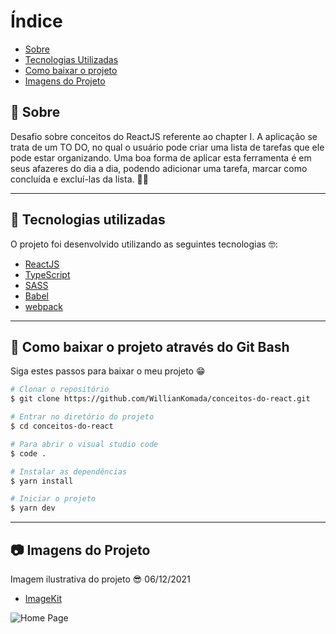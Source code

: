 # Índice

- [Sobre](#-sobre)
- [Tecnologias Utilizadas](#-tecnologias-utilizadas)
- [Como baixar o projeto](#-como-baixar-o-projeto)
- [Imagens do Projeto](#-imagens-do-projeto)

## 📝 Sobre

<p>
  Desafio sobre conceitos do ReactJS referente ao chapter I. A aplicação se trata de um TO DO, no qual o usuário pode criar uma lista de tarefas que ele pode estar organizando. Uma boa forma de aplicar esta ferramenta é em seus afazeres do dia a dia, podendo adicionar uma tarefa, marcar como concluída e excluí-las da lista. 📃🤙
</p>

---

## 🚀 Tecnologias utilizadas

<p>O projeto foi desenvolvido utilizando as seguintes tecnologias 🤓:</p>

- [ReactJS](https://reactjs.org)
- [TypeScript](https://www.typescriptlang.org/)
- [SASS](https://sass-lang.com/)
- [Babel](https://babeljs.io/)
- [webpack](https://webpack.js.org/)

---

## 📁 Como baixar o projeto através do Git Bash

<p>Siga estes passos para baixar o meu projeto 😁</p>

```bash
# Clonar o repositório
$ git clone https://github.com/WillianKomada/conceitos-do-react.git

# Entrar no diretório do projeto
$ cd conceitos-do-react

# Para abrir o visual studio code
$ code .

# Instalar as dependências
$ yarn install

# Iniciar o projeto
$ yarn dev
```

---

## 📷 Imagens do Projeto

<p>Imagem ilustrativa do projeto 😎 06/12/2021</p>

- [ImageKit](https://imagekit.io/)

<img src="https://ik.imagekit.io/cucgno2zqys/3_xXr3aHBih.PNG?updatedAt=1638834199140" alt="Home Page">
